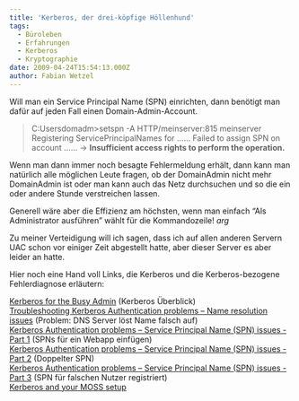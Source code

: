 ```yaml
---
title: 'Kerberos, der drei-köpfige Höllenhund'
tags:
  - Büroleben
  - Erfahrungen
  - Kerberos
  - Kryptographie
date: 2009-04-24T15:54:13.000Z
author: Fabian Wetzel
---
```


Will man ein Service Principal Name (SPN) einrichten, dann benötigt man dafür auf jeden Fall einen Domain-Admin-Account. 
  > C:Usersdomadm&gt;setspn -A HTTP/meinserver:815 meinserver     
> Registering ServicePrincipalNames for …… Failed to assign SPN on account …… -&gt; **Insufficient access rights to perform the operation.**  

Wenn man dann immer noch besagte Fehlermeldung erhält, dann kann man natürlich alle möglichen Leute fragen, ob der DomainAdmin nicht mehr DomainAdmin ist oder man kann auch das Netz durchsuchen und so die ein oder andere Stunde verstreichen lassen.

Generell wäre aber die Effizienz am höchsten, wenn man einfach “Als Administrator ausführen” wählt für die Kommandozeile! *arg*

Zu meiner Verteidigung will ich sagen, dass ich auf allen anderen Servern UAC schon vor einiger Zeit abgestellt hatte, aber dieser Server es aber leider an hatte.

Hier noch eine Hand voll Links, die Kerberos und die Kerberos-bezogene Fehlerdiagnose erläutern:

[Kerberos for the Busy Admin](http://blogs.technet.com/askds/archive/2008/03/06/kerberos-for-the-busy-admin.aspx) (Kerberos Überblick)    
[Troubleshooting Kerberos Authentication problems – Name resolution issues](http://blogs.technet.com/askds/archive/2008/05/14/troubleshooting-kerberos-authentication-problems-name-resolution-issues.aspx) (Problem: DNS Server löst Name falsch auf)    
[Kerberos Authentication problems – Service Principal Name (SPN) issues - Part 1](http://blogs.technet.com/askds/archive/2008/05/29/kerberos-authentication-problems-service-principal-name-spn-issues-part-1.aspx) (SPNs für ein Webapp einfügen)    
[Kerberos Authentication problems – Service Principal Name (SPN) issues - Part 2](http://blogs.technet.com/askds/archive/2008/06/09/kerberos-authentication-problems-service-principal-name-spn-issues-part-2.aspx) (Doppelter SPN)    
[Kerberos Authentication problems – Service Principal Name (SPN) issues - Part 3](http://blogs.technet.com/askds/archive/2008/06/11/kerberos-authentication-problems-service-principal-name-spn-issues-part-3.aspx) (SPN für falschen Nutzer registriert)    
[Kerberos and your MOSS setup](http://k2underground.com/blogs/johnny/archive/2008/05/10/kerberos-and-your-moss-setup.aspx)


